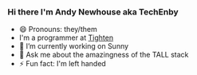 ### Hi there I'm Andy Newhouse aka TechEnby

- 😄 Pronouns: they/them
- I'm a programmer at [Tighten](https://tighten.com)
- 🔭 I’m currently working on Sunny
- 💬 Ask me about the amazingness of the TALL stack
- ⚡ Fun fact: I'm left handed

